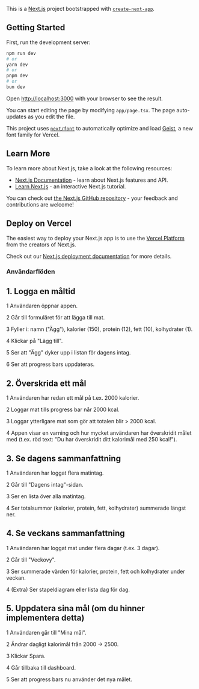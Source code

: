 This is a [Next.js](https://nextjs.org) project bootstrapped with [`create-next-app`](https://nextjs.org/docs/app/api-reference/cli/create-next-app).

## Getting Started

First, run the development server:

```bash
npm run dev
# or
yarn dev
# or
pnpm dev
# or
bun dev
```

Open [http://localhost:3000](http://localhost:3000) with your browser to see the result.

You can start editing the page by modifying `app/page.tsx`. The page auto-updates as you edit the file.

This project uses [`next/font`](https://nextjs.org/docs/app/building-your-application/optimizing/fonts) to automatically optimize and load [Geist](https://vercel.com/font), a new font family for Vercel.

## Learn More

To learn more about Next.js, take a look at the following resources:

- [Next.js Documentation](https://nextjs.org/docs) - learn about Next.js features and API.
- [Learn Next.js](https://nextjs.org/learn) - an interactive Next.js tutorial.

You can check out [the Next.js GitHub repository](https://github.com/vercel/next.js) - your feedback and contributions are welcome!

## Deploy on Vercel

The easiest way to deploy your Next.js app is to use the [Vercel Platform](https://vercel.com/new?utm_medium=default-template&filter=next.js&utm_source=create-next-app&utm_campaign=create-next-app-readme) from the creators of Next.js.

Check out our [Next.js deployment documentation](https://nextjs.org/docs/app/building-your-application/deploying) for more details.

### Användarflöden

## 1. Logga en måltid

1 Användaren öppnar appen.

2 Går till formuläret för att lägga till mat.

3 Fyller i: namn ("Ägg"), kalorier (150), protein (12), fett (10), kolhydrater (1).

4 Klickar på "Lägg till".

5 Ser att "Ägg" dyker upp i listan för dagens intag.

6 Ser att progress bars uppdateras.

## 2. Överskrida ett mål

1 Användaren har redan ett mål på t.ex. 2000 kalorier.

2 Loggar mat tills progress bar når 2000 kcal.

3 Loggar ytterligare mat som gör att totalen blir > 2000 kcal.

4 Appen visar en varning och hur mycket användaren har överskridit målet med (t.ex. röd text: "Du har överskridit ditt kalorimål med 250 kcal!").

## 3. Se dagens sammanfattning

1 Användaren har loggat flera matintag.

2 Går till "Dagens intag"-sidan.

3 Ser en lista över alla matintag.

4 Ser totalsummor (kalorier, protein, fett, kolhydrater) summerade längst ner.

## 4. Se veckans sammanfattning

1 Användaren har loggat mat under flera dagar (t.ex. 3 dagar).

2 Går till "Veckovy".

3 Ser summerade värden för kalorier, protein, fett och kolhydrater under veckan.

4 (Extra) Ser stapeldiagram eller lista dag för dag.

## 5. Uppdatera sina mål (om du hinner implementera detta)

1 Användaren går till "Mina mål".

2 Ändrar dagligt kalorimål från 2000 → 2500.

3 Klickar Spara.

4 Går tillbaka till dashboard.

5 Ser att progress bars nu använder det nya målet.

